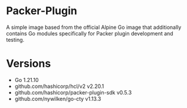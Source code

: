 # Packer-Plugin

A simple image based from the official Alpine Go image that additionally contains Go modules specifically for Packer plugin development and testing.

# Versions

- Go 1.21.10
- github.com/hashicorp/hcl/v2 v2.20.1
- github.com/hashicorp/packer-plugin-sdk v0.5.3
- github.com/nywilken/go-cty v1.13.3
